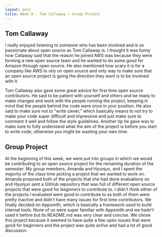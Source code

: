 ```yaml
---
layout: post
title: Week 8 - Tom Callaway + Group Project
---
```

## Tom Callaway
I really enjoyed listening to someone who has been involved and is so passionate about open source as Tom Callaway is. I thought it was funny how Callaway said that the reason he joined AWS was because they were forming a new open source team and he wanted to do some good for Amazon through open source. He also mentioned how scary it is for a company like AWS to rely on open source and only way to make sure that an open source project is going the direction they want is to be involved with it. 

Tom Callaway also gave some great advice for first time open source contributors. He said to be patient with yourself and others and be ready to make changes and work with the people running the project, keeping in mind that the people behind the code were once in your position. He also said to make sure not to "write clever," which basically means to not try to make your code super difficult and impressive and just make sure to comment it well and follow the style guidelines. Another tip he gave was to make sure to fully understand what the aim of the project is before you start to write code, otherwise you might be wasting your own time. 

## Group Project
At the beginning of this week, we were put into groups in which we would be contributing to an open source project for the remaining duration of the semester. My group members, Amanda and Hyunjun, and I spent the majority of the class time picking a project that we wanted to work on. Amanda proposed both of the projects that she had done evaluations on and Hyunjun sent a GitHub repository that was full of different open source projects that were good for beginners to contribute to. I didn't think either of the projects I evaluated were good to contribute to as both of them were pretty inactive and didn't have many issues for first time contributors. We finally decided on Appsmith, which is basically a framework used to build internal tools. None of us were super familiar with Appsmith and we hadn't used it before but its README.md was very clear and concise. We chose this project because it seemed to have quite a few open issues that were good for beginners and the project was quite active and had a lot of good discussion. 